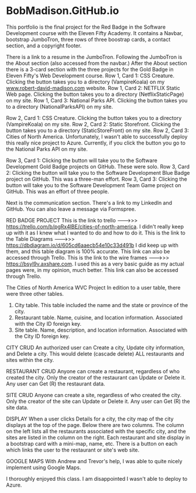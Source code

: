 ﻿# BobMadison.GitHub.io

This portfolio is the final project for the Red Badge in the Software Development course with the Eleven Fifty Academy. It contains a Navbar, bootstrap JumboTron, three rows of three boostrap cards, a contact section, and a copyright footer.

There is a link to a resume in the JumboTron. Following the JumboTron is the About section (also accessed from the navbar.)
After the About section there is a 3-card section with the three projects for the Gold Badge in Eleven Fifty's Web Development course.
Row 1, Card 1: CSS Creature. Clicking the button takes you to a directory (VampireKoala) on my www.robert-david-madison.com website.
Row 1, Card 2: NETFLIX Static Web page. Clicking the button takes you to a directory (NetflixStaticPage) on my site.
Row 1, Card 3: National Parks API. Clicking the button takes you to a directory (NationalParksAPI) on my site.

Row 2, Card 1: CSS Creature. Clicking the button takes you to a directory (VampireKoala) on my site.
Row 2, Card 2: Static Storefront. Clicking the button takes you to a directory (StaticStoreFront) on my site.
Row 2, Card 3: Cities of North America. Unfortunately, I wasn't able to successfully deploy this really nice project to Azure. Currently, if you click the button you go to the National Parks API on my site.
               
Row 3, Card 1: Clicking the button will take you to the Software Development Gold Badge projects on GitHub. These were solo.
Row 3, Card 2: Clicking the button will take you to the Software Development Blue Badge project on GitHub. This was a three-man effort.
Row 3, Card 3: Clicking the button will take you to the Software Development Team Game project on GitHub. This was an effort of three people.

Next is the communication section. There's a link to my LinkedIn and GitHub. You can also leave a message via Formspree.

RED BADGE PROJECT
This is the link to trello --->>> https://trello.com/b/pgRx4lBE/cities-of-north-america. I didn't really keep up with it as I knew what I wanted to do and how to do it.
This is the link to the Table Diagrams --->>> https://dbdiagram.io/d/605cd6aaecb54e10c33d491b I did keep up with them, and this table diagram is 100% accurate. This link can also be accessed through Trello.
This is the link to the wire frames --->>> https://bsyl9v.axshare.com. I used this as a very basic guide as my actual pages were, in my opinion, much better. This link can also be accessed through Trello.

The Cities of North America WVC Project
In edition to a user table, there were three other tables.
1. City table. This table included the name and the state or province of the city.
2. Restaurant table. Name, cuisine, and location information. Associated with the City ID foreign key.
3. Site table. Name, description, and location information. Associated with the City ID foreign key.

CITY CRUD
An authorized user can Create a city, Update city information, and Delete a city. This would delete (cascade delete) ALL restaurants and sites within the city.

RESTAURANT CRUD
Anyone can create a restaurant, regardless of who created the city. Only the creator of the restaurant can Update or Delete it. Any user can Get (R) the restaurant data.

SITE CRUD
Anyone can create a site, regardless of who created the city. Only the creator of the site can Update or Delete it. Any user can Get (R) the site data.

DISPLAY
When a user clicks Details for a city, the city map of the city displays at the top of the page. Below there are two columns.
The column on the left lists all the restaurants associated with the specific city, and the sites are listed in the column on the right. Each restaurant and site display in a bootstrap card with a mini-map, name, etc. There is a button on each which links the user to the restaurant or site's web site.

GOOGLE MAPS
With Andrew and Trevor's help, I was able to quite nicely implement using Google Maps.

I thoroughly enjoyed this class. I am disappointed I wasn't able to deploy to Azure.
